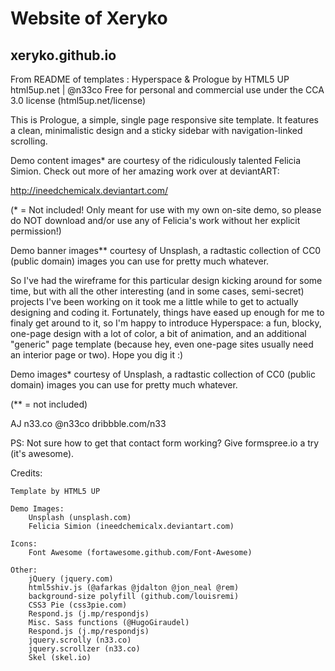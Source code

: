 # Website of Xeryko
xeryko.github.io
-------------------

From README of templates :
Hyperspace & Prologue by HTML5 UP
html5up.net | @n33co
Free for personal and commercial use under the CCA 3.0 license (html5up.net/license)

This is Prologue, a simple, single page responsive site template. It features a
clean, minimalistic design and a sticky sidebar with navigation-linked scrolling.

Demo content images* are courtesy of the ridiculously talented Felicia Simion. Check out
more of her amazing work over at deviantART:

http://ineedchemicalx.deviantart.com/

(* = Not included! Only meant for use with my own on-site demo, so please do NOT download
and/or use any of Felicia's work without her explicit permission!)

Demo banner images** courtesy of Unsplash, a radtastic collection of CC0 (public domain)
images you can use for pretty much whatever.

So I've had the wireframe for this particular design kicking around for some time, but with all
the other interesting (and in some cases, semi-secret) projects I've been working on it took me
a little while to get to actually designing and coding it. Fortunately, things have eased up
enough for me to finaly get around to it, so I'm happy to introduce Hyperspace: a fun, blocky,
one-page design with a lot of color, a bit of animation, and an additional "generic" page template
(because hey, even one-page sites usually need an interior page or two). Hope you dig it :)

Demo images* courtesy of Unsplash, a radtastic collection of CC0 (public domain) images
you can use for pretty much whatever.

(** = not included)

AJ
n33.co @n33co dribbble.com/n33

PS: Not sure how to get that contact form working? Give formspree.io a try (it's awesome).

Credits:

    Template by HTML5 UP

	Demo Images:
		Unsplash (unsplash.com)
		Felicia Simion (ineedchemicalx.deviantart.com)

	Icons:
		Font Awesome (fortawesome.github.com/Font-Awesome)

	Other:
		jQuery (jquery.com)
		html5shiv.js (@afarkas @jdalton @jon_neal @rem)
		background-size polyfill (github.com/louisremi)
		CSS3 Pie (css3pie.com)
		Respond.js (j.mp/respondjs)
		Misc. Sass functions (@HugoGiraudel)
		Respond.js (j.mp/respondjs)
		jquery.scrolly (n33.co)
		jquery.scrollzer (n33.co)
		Skel (skel.io)
